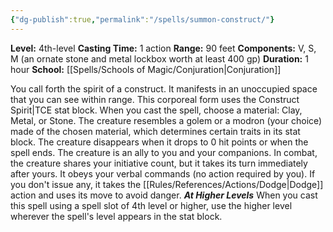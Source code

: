 ```yaml
---
{"dg-publish":true,"permalink":"/spells/summon-construct/"}
---
```


**Level:** 4th-level
**Casting Time:** 1 action
**Range:** 90 feet
**Components:** V, S, M (an ornate stone and metal lockbox worth at least 400 gp)
**Duration:** 1 hour
**School:** [[Spells/Schools of Magic/Conjuration\|Conjuration]]

You call forth the spirit of a construct. It manifests in an unoccupied space that you can see within range. This corporeal form uses the Construct Spirit|TCE stat block. When you cast the spell, choose a material: Clay, Metal, or Stone. The creature resembles a golem or a modron (your choice) made of the chosen material, which determines certain traits in its stat block. The creature disappears when it drops to 0 hit points or when the spell ends.
The creature is an ally to you and your companions. In combat, the creature shares your initiative count, but it takes its turn immediately after yours. It obeys your verbal commands (no action required by you). If you don't issue any, it takes the [[Rules/References/Actions/Dodge\|Dodge]] action and uses its move to avoid danger.
**_At Higher Levels_**
When you cast this spell using a spell slot of 4th level or higher, use the higher level wherever the spell's level appears in the stat block.